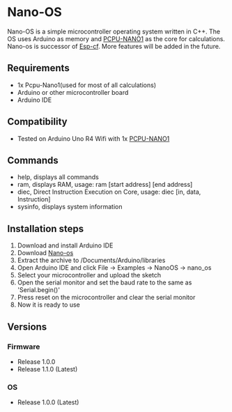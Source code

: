 # Nano-OS
Nano-OS is a simple microcontroller operating system written in C++. The OS uses Arduino as memory and [PCPU-NANO1](https://github.com/Pepe-57/pcpu-nano1) as the core for calculations. Nano-os is successor of [Esp-cf](https://github.com/Pepe-57/esp-cf). More features will be added in the future.
## Requirements
- 1x Pcpu-Nano1(used for most of all calculations)
- Arduino or other microcontroller board
- Arduino IDE
## Compatibility
- Tested on Arduino Uno R4 Wifi with 1x [PCPU-NANO1](https://github.com/Pepe-57/pcpu-nano1)
## Commands
- help, displays all commands
- ram, displays RAM, usage: ram [start address] [end address]
- diec, Direct Instruction Execution on Core, usage: diec [in, data, Instruction]
- sysinfo, displays system information

## Installation steps
1. Download and install Arduino IDE
2. Download [Nano-os](https://github.com/Pepe-57/nano-os)
3. Extract the archive to /Documents/Arduino/libraries
4. Open Arduino IDE and click File -> Examples -> NanoOS -> nano_os
5. Select your microcontroller and upload the sketch
6. Open the serial monitor and set the baud rate to the same as 'Serial.begin()'
7. Press reset on the microcontroller and clear the serial monitor
8. Now it is ready to use

## Versions
### Firmware
- Release 1.0.0
- Release 1.1.0 (Latest)
### OS
- Release 1.0.0 (Latest)

